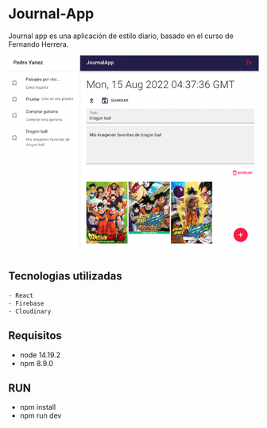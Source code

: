 # Journal-App
Journal app es una aplicación de estilo diario, basado en el curso de Fernando Herrera.

![portada](./img.png)

## Tecnologias utilizadas
```
- React
- Firebase
- Cloudinary
```

## Requisitos
- node 14.19.2
- npm 8.9.0

## RUN
- npm install
- npm run dev

